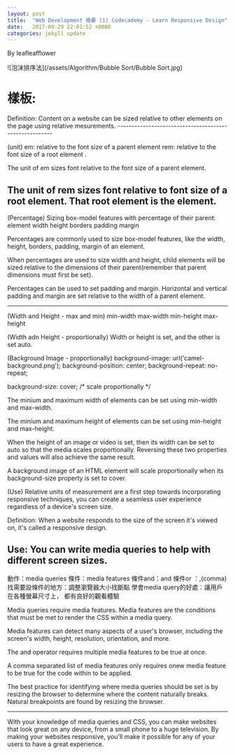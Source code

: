 ```yaml
---
layout: post
title:  "Web Development 摘要 (1) Codecademy - Learn Responsive Design"
date:   2017-09-29 22:01:52 +0000
categories: jekyll update
---
```

By leafleafflower  

![泡沫排序法](/assets/Algorithm/Bubble Sort/Bubble Sort.jpg)

# 樣板:    
<Relative Mesurements>
Definition:
Content on a website can be sized relative to 
other elements on the page using relative mesurements.
-------------------------------------------------------

(unit)
em:  relative to the font size of a parent element
rem: relative to the font size of a root element <html>.

The unit of em sizes font relative to the font size 
of a parent element.

The unit of rem sizes font relative to font size of a
root element. That root element is the <html> element.
------------------------------------------------------------
(Percentage)
Sizing box-model features with percentage of their parent:
element
    width
    height
    borders
    padding
    margin

Percentages are commonly used to size box-model features,
like the width, height, borders, padding, margin of an
element.

When percentages are used to size width and height, child
elements will be sized relative to the dimensions of their
parent(remember that parent dimensions must first be set).

Percentages can be used to set padding and margin.
Horizontal and vertical padding and margin are set relative
to the width of a parent element.

-----------------------------------------------------------

(Width and Height - max and min)
min-width
max-width
min-height
max-height

(Width adn Height - proportionally)
Width or height is set, and the other is set auto.

(Background Image - proportionally)
background-image: url('camel-background.png');
background-position: center;
background-repeat: no-repeat;

background-size: cover; /* scale proportionally */


The minium and maximum width of elements can be set
using min-width and max-width.

The minium and maximum height of elements can be set
using min-height and max-height.

When the height of an image or video is set, then its
width can be set to auto so that the media scales 
proportionally.
Reversing these two properties and values will also 
achieve the same result.

A background image of an HTML element will scale
proportionally when its background-size property is set
to cover.

(Use)
Relative units of measurement are a first step towards
incorporating responsive techniques, you can create a
seamless user experience regardless of a device's screen
size.

<Media Queries>

Definition:
When a website responds to the size of the
screen it's viewed on, it's called a responsive
design.

Use:
You can write media queries to help with
different screen sizes.
-------------------------------------------------
動作：media queries
條件：media features
條件and：and
條件or ：,(comma)
找需要設條件的地方：調整瀏覽器大小找斷點
學會media query的好處：讓用戶在各種螢幕尺寸上，
                     都有良好的觀看體驗


Media queries require media features.
Media features are the conditions that must
be met to render the CSS within a media query.

Media features can detect many aspects of 
a user's browser, including the screen's
width, height, resolution, orientation, and
more.

The and operator requires multiple media
features to be true at once.

A comma separated list of media features
only requires onew media feature to be true
for the code within to be applied.

The best practice for identifying where
media queries should be set is by resizing
the browser to determine where the content naturally
breaks. Natural breakpoints are found by resizing
the browser.

--------------------------------------------------
With your knowledge of media queries and CSS, 
you can make websites that look great on 
any device, from a small phone to a huge 
television. By making your websites responsive, 
you'll make it possible for any of your users to 
have a great experience.






[帶路雞Pro-App-Store]: https://appsto.re/tw/kp-Sfb.i
[帶路雞-App-Store]: https://appsto.re/tw/amD6eb.i


